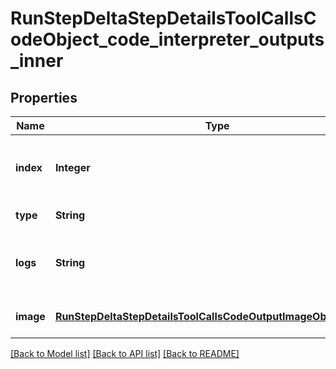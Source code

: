 # RunStepDeltaStepDetailsToolCallsCodeObject_code_interpreter_outputs_inner
## Properties

| Name | Type | Description | Notes |
|------------ | ------------- | ------------- | -------------|
| **index** | **Integer** | The index of the output in the outputs array. | [default to null] |
| **type** | **String** | Always &#x60;logs&#x60;. | [default to null] |
| **logs** | **String** | The text output from the Code Interpreter tool call. | [optional] [default to null] |
| **image** | [**RunStepDeltaStepDetailsToolCallsCodeOutputImageObject_image**](RunStepDeltaStepDetailsToolCallsCodeOutputImageObject_image.md) |  | [optional] [default to null] |

[[Back to Model list]](../README.md#documentation-for-models) [[Back to API list]](../README.md#documentation-for-api-endpoints) [[Back to README]](../README.md)

